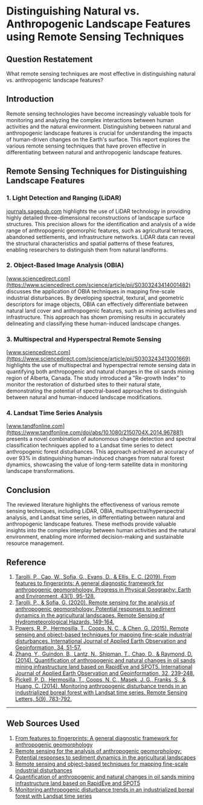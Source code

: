 # Distinguishing Natural vs. Anthropogenic Landscape Features using Remote Sensing Techniques

## Question Restatement
What remote sensing techniques are most effective in distinguishing natural vs. anthropogenic landscape features?

## Introduction
Remote sensing technologies have become increasingly valuable tools for monitoring and analyzing the complex interactions between human activities and the natural environment. Distinguishing between natural and anthropogenic landscape features is crucial for understanding the impacts of human-driven changes on the Earth's surface. This report explores the various remote sensing techniques that have proven effective in differentiating between natural and anthropogenic landscape features.

## Remote Sensing Techniques for Distinguishing Landscape Features

### 1. Light Detection and Ranging (LiDAR)
[journals.sagepub.com](https://journals.sagepub.com/doi/10.1177/0309133318825284) highlights the use of LiDAR technology in providing highly detailed three-dimensional reconstructions of landscape surface structures. This precision allows for the identification and analysis of a wide range of anthropogenic geomorphic features, such as agricultural terraces, abandoned settlements, and infrastructure networks. LiDAR data can reveal the structural characteristics and spatial patterns of these features, enabling researchers to distinguish them from natural landforms.

### 2. Object-Based Image Analysis (OBIA)
[www.sciencedirect.com](https://www.sciencedirect.com/science/article/pii/S0303243414001482) discusses the application of OBIA techniques in mapping fine-scale industrial disturbances. By developing spectral, textural, and geometric descriptors for image objects, OBIA can effectively differentiate between natural land cover and anthropogenic features, such as mining activities and infrastructure. This approach has shown promising results in accurately delineating and classifying these human-induced landscape changes.

### 3. Multispectral and Hyperspectral Remote Sensing
[www.sciencedirect.com](https://www.sciencedirect.com/science/article/pii/S0303243413001669) highlights the use of multispectral and hyperspectral remote sensing data in quantifying both anthropogenic and natural changes in the oil sands mining region of Alberta, Canada. The study introduced a "Re-growth Index" to monitor the restoration of disturbed sites to their natural state, demonstrating the potential of spectral-based approaches to distinguish between natural and human-induced landscape modifications.

### 4. Landsat Time Series Analysis
[www.tandfonline.com](https://www.tandfonline.com/doi/abs/10.1080/2150704X.2014.967881) presents a novel combination of autonomous change detection and spectral classification techniques applied to a Landsat time series to detect anthropogenic forest disturbances. This approach achieved an accuracy of over 93% in distinguishing human-induced changes from natural forest dynamics, showcasing the value of long-term satellite data in monitoring landscape transformations.

## Conclusion
The reviewed literature highlights the effectiveness of various remote sensing techniques, including LiDAR, OBIA, multispectral/hyperspectral analysis, and Landsat time series, in differentiating between natural and anthropogenic landscape features. These methods provide valuable insights into the complex interplay between human activities and the natural environment, enabling more informed decision-making and sustainable resource management.

## Reference
1. [Tarolli, P., Cao, W., Sofia, G., Evans, D., & Ellis, E. C. (2019). From features to fingerprints: A general diagnostic framework for anthropogenic geomorphology. Progress in Physical Geography: Earth and Environment, 43(1), 95-128.](https://journals.sagepub.com/doi/10.1177/0309133318825284)
2. [Tarolli, P., & Sofia, G. (2020). Remote sensing for the analysis of anthropogenic geomorphology: Potential responses to sediment dynamics in the agricultural landscapes. Remote Sensing of Hydrometeorological Hazards, 149-164.](https://www.sciencedirect.com/science/article/pii/B9780444641779000096)
3. [Powers, R. P., Hermosilla, T., Coops, N. C., & Chen, G. (2015). Remote sensing and object-based techniques for mapping fine-scale industrial disturbances. International Journal of Applied Earth Observation and Geoinformation, 34, 51-57.](https://www.sciencedirect.com/science/article/pii/S0303243414001482)
4. [Zhang, Y., Guindon, B., Lantz, N., Shipman, T., Chao, D., & Raymond, D. (2014). Quantification of anthropogenic and natural changes in oil sands mining infrastructure land based on RapidEye and SPOT5. International Journal of Applied Earth Observation and Geoinformation, 32, 239-248.](https://www.sciencedirect.com/science/article/pii/S0303243413001669)
5. [Pickell, P. D., Hermosilla, T., Coops, N. C., Masek, J. G., Franks, S., & Huang, C. (2014). Monitoring anthropogenic disturbance trends in an industrialized boreal forest with Landsat time series. Remote Sensing Letters, 5(9), 783-792.](https://www.tandfonline.com/doi/abs/10.1080/2150704X.2014.967881)

---
## Web Sources Used

1. [From features to fingerprints: A general diagnostic framework for anthropogenic geomorphology](https://journals.sagepub.com/doi/10.1177/0309133318825284)
2. [Remote sensing for the analysis of anthropogenic geomorphology: Potential responses to sediment dynamics in the agricultural landscapes](https://www.sciencedirect.com/science/article/pii/B9780444641779000096)
3. [Remote sensing and object-based techniques for mapping fine-scale industrial disturbances](https://www.sciencedirect.com/science/article/pii/S0303243414001482)
4. [Quantification of anthropogenic and natural changes in oil sands mining infrastructure land based on RapidEye and SPOT5](https://www.sciencedirect.com/science/article/pii/S0303243413001669)
5. [Monitoring anthropogenic disturbance trends in an industrialized boreal forest with Landsat time series](https://www.tandfonline.com/doi/abs/10.1080/2150704X.2014.967881)
